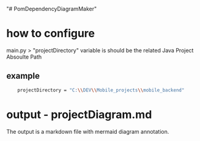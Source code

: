 "# PomDependencyDiagramMaker" 

# how to configure

main.py > "projectDirectory" variable is should be the related Java Project Absoulte Path

## example

```.sh
    projectDirectory = "C:\\DEV\\Mobile_projects\\mobile_backend"
```


# output - projectDiagram.md

The output is a markdown file with mermaid diagram annotation.
